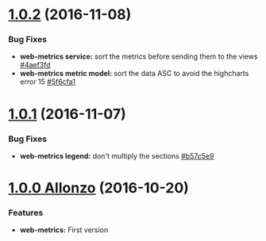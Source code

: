 <a name="1.0.2"></a>
# [1.0.2](https://github.com/CodeCorico/allons-y-web-metrics/compare/1.0.1...1.0.2) (2016-11-08)

### Bug Fixes
* **web-metrics service:** sort the metrics before sending them to the views [#4aef3fd](https://github.com/CodeCorico/allons-y-web-metrics/commit/4aef3fd)
* **web-metrics metric model:** sort the data ASC to avoid the highcharts error 15 [#5f6cfa1](https://github.com/CodeCorico/allons-y-web-metrics/commit/5f6cfa1)

<a name="1.0.1"></a>
# [1.0.1](https://github.com/CodeCorico/allons-y-web-metrics/compare/1.0.0...1.0.1) (2016-11-07)

### Bug Fixes
* **web-metrics legend:** don't multiply the sections [#b57c5e9](https://github.com/CodeCorico/allons-y-web-metrics/commit/b57c5e9)

<a name="1.0.0"></a>

# [1.0.0 Allonzo](https://github.com/CodeCorico/allons-y-web-metrics/releases/tag/1.0.0) (2016-10-20)


### Features

* **web-metrics:** First version
